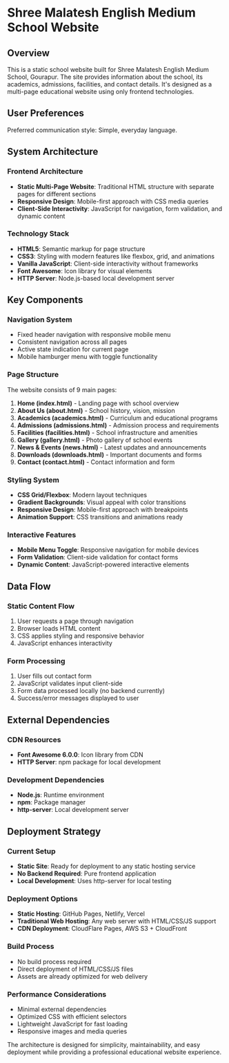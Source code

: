 # Shree Malatesh English Medium School Website

## Overview

This is a static school website built for Shree Malatesh English Medium School, Gourapur. The site provides information about the school, its academics, admissions, facilities, and contact details. It's designed as a multi-page educational website using only frontend technologies.

## User Preferences

Preferred communication style: Simple, everyday language.

## System Architecture

### Frontend Architecture
- **Static Multi-Page Website**: Traditional HTML structure with separate pages for different sections
- **Responsive Design**: Mobile-first approach with CSS media queries
- **Client-Side Interactivity**: JavaScript for navigation, form validation, and dynamic content

### Technology Stack
- **HTML5**: Semantic markup for page structure
- **CSS3**: Styling with modern features like flexbox, grid, and animations
- **Vanilla JavaScript**: Client-side interactivity without frameworks
- **Font Awesome**: Icon library for visual elements
- **HTTP Server**: Node.js-based local development server

## Key Components

### Navigation System
- Fixed header navigation with responsive mobile menu
- Consistent navigation across all pages
- Active state indication for current page
- Mobile hamburger menu with toggle functionality

### Page Structure
The website consists of 9 main pages:
1. **Home (index.html)** - Landing page with school overview
2. **About Us (about.html)** - School history, vision, mission
3. **Academics (academics.html)** - Curriculum and educational programs
4. **Admissions (admissions.html)** - Admission process and requirements
5. **Facilities (facilities.html)** - School infrastructure and amenities
6. **Gallery (gallery.html)** - Photo gallery of school events
7. **News & Events (news.html)** - Latest updates and announcements
8. **Downloads (downloads.html)** - Important documents and forms
9. **Contact (contact.html)** - Contact information and form

### Styling System
- **CSS Grid/Flexbox**: Modern layout techniques
- **Gradient Backgrounds**: Visual appeal with color transitions
- **Responsive Design**: Mobile-first approach with breakpoints
- **Animation Support**: CSS transitions and animations ready

### Interactive Features
- **Mobile Menu Toggle**: Responsive navigation for mobile devices
- **Form Validation**: Client-side validation for contact forms
- **Dynamic Content**: JavaScript-powered interactive elements

## Data Flow

### Static Content Flow
1. User requests a page through navigation
2. Browser loads HTML content
3. CSS applies styling and responsive behavior
4. JavaScript enhances interactivity

### Form Processing
1. User fills out contact form
2. JavaScript validates input client-side
3. Form data processed locally (no backend currently)
4. Success/error messages displayed to user

## External Dependencies

### CDN Resources
- **Font Awesome 6.0.0**: Icon library from CDN
- **HTTP Server**: npm package for local development

### Development Dependencies
- **Node.js**: Runtime environment
- **npm**: Package manager
- **http-server**: Local development server

## Deployment Strategy

### Current Setup
- **Static Site**: Ready for deployment to any static hosting service
- **No Backend Required**: Pure frontend application
- **Local Development**: Uses http-server for local testing

### Deployment Options
- **Static Hosting**: GitHub Pages, Netlify, Vercel
- **Traditional Web Hosting**: Any web server with HTML/CSS/JS support
- **CDN Deployment**: CloudFlare Pages, AWS S3 + CloudFront

### Build Process
- No build process required
- Direct deployment of HTML/CSS/JS files
- Assets are already optimized for web delivery

### Performance Considerations
- Minimal external dependencies
- Optimized CSS with efficient selectors
- Lightweight JavaScript for fast loading
- Responsive images and media queries

The architecture is designed for simplicity, maintainability, and easy deployment while providing a professional educational website experience.